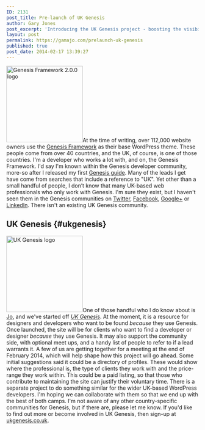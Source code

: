 ```yaml
---
ID: 2131
post_title: Pre-launch of UK Genesis
author: Gary Jones
post_excerpt: 'Introducing the UK Genesis project - boosting the visibility of UK-based developers and designers who use the Genesis Framework.'
layout: post
permalink: https://gamajo.com/prelaunch-uk-genesis
published: true
post_date: 2014-02-17 13:39:27
---
```

<img src="https://gamajo.com/wp-content/uploads/genesis-2.0.0-screenshot-square.jpg" alt="Genesis Framework 2.0.0 logo" width="200" height="200" class="alignright img-border" />At the time of writing, over 112,000 website owners use the [Genesis Framework][1] as their base WordPress theme. These people come from over 40 countries, and the UK, of course, is one of those countries. I'm a developer who works a lot with, and on, the Genesis Framework. I'd say I'm known within the Genesis developer community, more-so after I released my first [Genesis guide][2]. Many of the leads I get have come from searches that include a reference to "UK". Yet other than a small handful of people, I don’t know that many UK-based web professionals who only work with Genesis. I'm sure they exist, but I haven't seen them in the Genesis communities on [Twitter][3], [Facebook][4], [Google+][5] or [LinkedIn][6]. There isn't an existing UK Genesis community. 
## UK Genesis {#ukgenesis}

<img src="https://gamajo.dev/wp-content/uploads/ukgenesis.png" alt="UK Genesis logo" width="200" height="200" class="alignright img-border" />One of those handful who I do know about is [Jo][7], and we've started off [*UK Genesis*][8]. At the moment, it is a resource for designers and developers who want to be found *because* they use Genesis. Once launched, the site will be for clients who want to find a developer or designer *because* they use Genesis. It may also support the community side, with optional meet ups, and a handy list of people to refer to if a lead warrants it. A few of us are getting together for a meeting at the end of February 2014, which will help shape how this project will go ahead. Some initial suggestions said it could be a directory of profiles. These would show where the professional is, the type of clients they work with and the price-range they work within. This could be a paid listing, so that those who contribute to maintaining the site can justify their voluntary time. There is a separate project to do something similar for the wider UK-based WordPress developers. I'm hoping we can collaborate with them so that we end up with the best of both camps. I'm not aware of any other country-specific communities for Genesis, but if there are, please let me know. If you'd like to find out more or become involved in UK Genesis, then sign-up at [ukgenesis.co.uk][8].

 [1]: https://genesis-theme-framework.com/
 [2]: https://gamajo.com/changes
 [3]: https://twitter.com/hashtag/genesiswp
 [4]: https://www.facebook.com/groups/genesiswp/
 [5]: https://plus.google.com/communities/113206330486200023679
 [6]: https://www.linkedin.com/groups/WordPress-Genesis-Framework-Help-4743419/about
 [7]: https://calliaweb.co.uk/
 [8]: https://ukgenesis.co.uk/